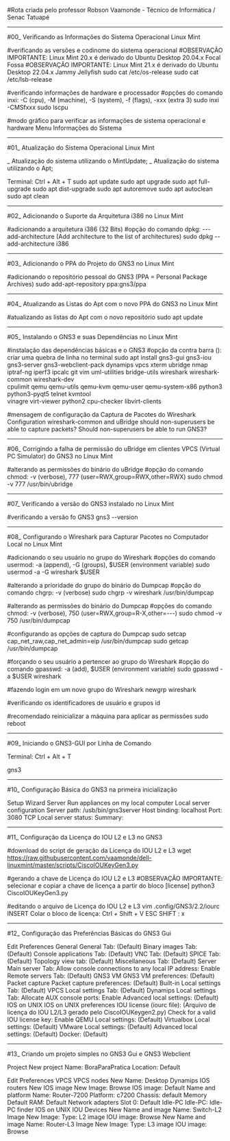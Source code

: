 #Rota criada pelo professor Robson Vaamonde - Técnico de Informática / Senac Tatuapé

____________________

#00_ Verificando as Informações do Sistema Operacional Linux Mint

#verificando as versões e codinome do sistema operacional
#OBSERVAÇÃO IMPORTANTE: Linux Mint 20.x é derivado do Ubuntu Desktop 20.04.x Focal Fossa
#OBSERVAÇÃO IMPORTANTE: Linux Mint 21.x é derivado do Ubuntu Desktop 22.04.x Jammy Jellyfish
sudo cat /etc/os-release
sudo cat /etc/lsb-release

#verificando informações de hardware e processador
#opções do comando inxi: -C (cpu), -M (machine), -S (system), -f (flags), -xxx (extra 3)
sudo inxi -CMSfxxx
sudo lscpu

#modo gráfico para verificar as informações de sistema operacional e hardware
Menu
	Informações do Sistema

____________________

#01_ Atualização do Sistema Operacional Linux Mint

_ Atualização do sistema utilizando o MintUpdate;
_ Atualização do sistema utilizando o Apt;

Terminal: Ctrl + Alt + T
	sudo apt update
	sudo apt upgrade
	sudo apt full-upgrade
	sudo apt dist-upgrade
	sudo apt autoremove
	sudo apt autoclean
	sudo apt clean

____________________

#02_ Adicionando o Suporte da Arquitetura i386 no Linux Mint

#adicionando a arquitetura i386 (32 Bits)
#opção do comando dpkg: ---add-architecture (Add architecture to the list of architectures)
sudo dpkg --add-architecture i386

____________________

#03_ Adicionando o PPA do Projeto do GNS3 no Linux Mint

#adicionando o repositório pessoal do GNS3 (PPA = Personal Package Archives)
sudo add-apt-repository ppa:gns3/ppa

____________________

#04_ Atualizando as Listas do Apt com o novo PPA do GNS3 no Linux Mint

#atualizando as listas do Apt com o novo repositório
sudo apt update

____________________

#05_ Instalando o GNS3 e suas Dependências no Linux Mint

#instalação das dependências básicas e o GNS3
#opção da contra barra (\): criar uma quebra de linha no terminal
sudo apt install gns3-gui gns3-iou gns3-server gns3-webclient-pack dynamips vpcs xterm ubridge nmap \
iptraf-ng iperf3 ipcalc git vim uml-utilities bridge-utils wireshark wireshark-common wireshark-dev \
cpulimit qemu qemu-utils qemu-kvm qemu-user qemu-system-x86 python3 python3-pyqt5 telnet kvmtool \
vinagre virt-viewer python2 cpu-checker libvirt-clients

#mensagem de configuração da Captura de Pacotes do Wireshark
Configuration wireshark-common and uBridge
	should non-superusers be able to capture packets? <Sim>
	Should non-superusers be able to run GNS3? <Sim>

____________________

#06_ Corrigindo a falha de permissão do uBridge em clientes VPCS (Virtual PC Simulator) do GNS3 no Linux Mint

#alterando as permissões do binário do uBridge
#opção do comando chmod: -v (verbose), 777 (user=RWX,group=RWX,other=RWX)
sudo chmod -v 777 /usr/bin/ubridge

____________________

#07_ Verificando a versão do GNS3 instalado no Linux Mint

#verificando a versão fo GNS3
gns3 --version

____________________

#08_ Configurando o Wireshark para Capturar Pacotes no Computador Local no Linux Mint

#adicionando o seu usuário no grupo do Wireshark
#opções do comando usermod: -a (append), -G (groups), $USER (environment variable)
sudo usermod -a -G wireshark $USER

#alterando a prioridade do grupo do binário do Dumpcap
#opção do comando chgrp: -v (verbose)
sudo chgrp -v wireshark /usr/bin/dumpcap

#alterando as permissões do binário do Dumpcap
#opções do comando chmod: -v (verbose), 750 (user=RWX,group=R-X,other=---)
sudo chmod -v 750 /usr/bin/dumpcap

#configurando as opções de captura do Dumpcap
sudo setcap cap_net_raw,cap_net_admin=eip /usr/bin/dumpcap
sudo getcap /usr/bin/dumpcap

#forçando o seu usuário a pertencer ao grupo do Wireshark
#opção do comando gpasswd: -a (add), $USER (environment variable)
sudo gpasswd -a $USER wireshark

#fazendo login em um novo grupo do Wireshark
newgrp wireshark

#verificando os identificadores de usuário e grupos
id

#recomendado reinicializar a máquina para aplicar as permissões
sudo reboot

____________________

#09_ Iniciando o GNS3-GUI por Linha de Comando

Terminal: Ctrl + Alt + T

gns3

____________________

#10_ Configuração Básica do GNS3 na primeira inicialização

Setup Wizard
	Server
		Run appliances on my local computer
		<Next>
	Local server configuration
		Server path: /usb/bin/gns3server
		Host binding: localhost
		Port: 3080 TCP
		<Next>
	Local server status: <Next>
	Summary: <Finish>

____________________

#11_ Configuração da Licença do IOU L2 e L3 no GNS3

#download do script de geração da Licença do IOU L2 e L3
wget https://raw.githubusercontent.com/vaamonde/dell-linuxmint/master/scripts/CiscoIOUKeyGen3.py

#gerando a chave de Licença do IOU L2 e L3
#OBSERVAÇÃO IMPORTANTE: selecionar e copiar a chave de licença a partir do bloco [license]
python3 CiscoIOUKeyGen3.py

#editando o arquivo de Licença do IOU L2 e L3
vim .config/GNS3/2.2/iourc
	INSERT
		Colar o bloco de licença: Ctrl + Shift + V
	ESC SHIFT : x <Enter>

____________________

#12_ Configuração das Preferências Básicas do GNS3 Gui

Edit
	Preferences
		General
			General Tab: (Default)
			Binary images Tab: (Default)
			Console applications Tab: (Default)
			VNC Tab: (Default)
			SPICE Tab: (Default)
			Topology view tab: (Default)
			Miscellaneous Tab: (Default)
		Server
			Main server Tab:
				Allow console connections to any local IP address: Enable
			Remote servers Tab: (Default)
		GNS3 VM
			GNS3 VM preferences: (Default)
		Packet capture
			Packet capture preferences: (Default)
		Built-in
			Local settings Tab: (Default)
		VPCS
			Local settings Tab: (Default)
		Dynamips
			Local settings Tab:
				Allocate AUX console ports: Enable
			Advanced local settings: (Default)
		IOS on UNIX
			IOS on UNIX preferences
				IOU license (iourc file):
					(Arquivo de licença do IOU L2/L3 gerado pelo CiscoIOUKeygen2.py)
			Check for a valid IOU license key: Enable
		QEMU
			Local settings: (Default)
		Virtualbox
			Local settings: (Default)
		VMware
			Local settings: (Default)
			Advanced local settings: (Default)
		Docker: (Default)
<Apply>
<OK>

____________________

#13_ Criando um projeto simples no GNS3 Gui e GNS3 Webclient

Project
	New project
		Name: BoraParaPratica
		Location: Default
<OK>

Edit
	Preferences
		VPCS
			VPCS nodes
				New
					Name: Desktop
				<Finish>
		Dynamips
			IOS routers
				New
					IOS image
						New Image: Browse 
						IOS image: Default
					<Next>
					Name and platform
						Name: Router-7200
						Platform: c7200
						Chassis: default
					<Next>
					Memory
						Default RAM: Default
					<Next>
					Network adapters
						Slot 0: Default
					<Next>
					Idle-PC
						Idle-PC: Idle-PC finder
				<Finish>
		IOS on UNIX
			IOU Devices
				New
					Name and image
						Name: Switch-L2
					Image
						New Image:
						Type: L2 image
						IOU image: Browse
				<Finish>
				New
					Name and image
						Name: Router-L3
					Image
						New Image:
						Type: L3 image
						IOU image: Browse
				<Finish>
		<Apply>
	<OK>
